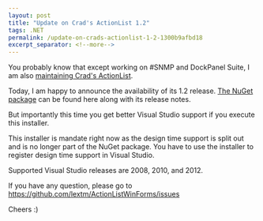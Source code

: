 ```yaml
---
layout: post
title: "Update on Crad's ActionList 1.2"
tags: .NET
permalink: /update-on-crads-actionlist-1-2-1300b9afbd18
excerpt_separator: <!--more-->
---
```

You probably know that except working on #SNMP and DockPanel Suite, I am also [maintaining Crad's ActionList](/packaging-crads-actionlist-for-net-via-nuget-5c72e77ece94).

Today, I am happy to announce the availability of its 1.2 release. [The NuGet package](https://nuget.org/packages/ActionListWinForms/1.2.0.0) can be found here along with its release notes.
<!--more-->

But importantly this time you get better Visual Studio support if you execute this installer.

This installer is mandate right now as the design time support is split out and is no longer part of the NuGet package. You have to use the installer to register design time support in Visual Studio.

Supported Visual Studio releases are 2008, 2010, and 2012.

If you have any question, please go to https://github.com/lextm/ActionListWinForms/issues

Cheers :)
